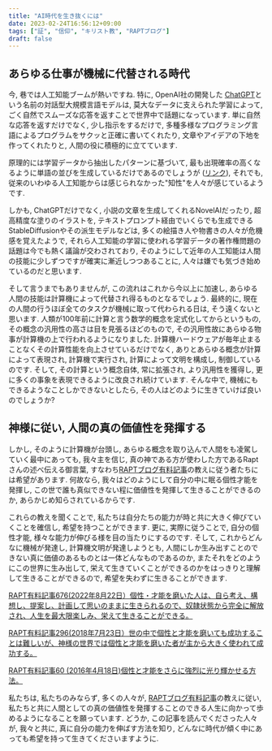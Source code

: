 ```yaml
---
title: "AI時代を生き抜くには"
date: 2023-02-24T16:56:12+09:00
tags: ["証", "信仰", "キリスト教", "RAPTブログ"]
draft: false
---
```

## あらゆる仕事が機械に代替される時代
今, 巷では人工知能ブームが熱いですね. 特に, OpenAI社の開発した
[ChatGPT](https://openai.com/blog/chatgpt/)という名前の対話型大規模言語モデルは, 莫大なデータに支えられた学習によって, 
ごく自然でスムーズな応答を返すことで世界中で話題になっています.
単に自然な応答を返すだけでなく, 少し指示をするだけで,
多種多様なプログラミング言語によるプログラムをサクッと正確に書いてくれたり,
文章やアイデアの下地を作ってくれたりと, 人間の役に積極的に立てています.

原理的には学習データから抽出したパターンに基づいて, 最も出現確率の高くなるように単語の並びを生成しているだけであるのでしょうが
([リンク](https://www.newyorker.com/tech/annals-of-technology/chatgpt-is-a-blurry-jpeg-of-the-web)),
それでも, 従来のいわゆる人工知能からは感じられなかった"知性"を人々が感じているようです.

しかも, ChatGPTだけでなく, 小説の文章を生成してくれるNovelAIだったり, 
超高精度な塗りのイラストを, テキストプロンプト経由でいくらでも生成できるStableDiffusionやその派生モデルなどは, 
多くの絵描き人や物書きの人々が危機感を覚えたようで, 
それら人工知能の学習に使われる学習データの著作権問題の話題は今でも熱く議論が交わされており, 
そのようにして近年の人工知能は人間の技能に少しずつですが確実に漸近しつつあることに,
人々は嫌でも気づき始めているのだと思います.

そして言うまでもありませんが, この流れはこれから今以上に加速し, あらゆる人間の技能は計算機によって代替され得るものとなるでしょう.
最終的に, 現在の人間の行うほぼ全てのタスクが機械に取って代わられる日は, そう遠くないと思います.
人類が100年前に計算と言う数学的概念を定式化してからというもの, その概念の汎用性の高さは目を見張るほどのもので,
その汎用性故にあらゆる物事が計算機の上で行われるようになりました.
計算機ハードウェアが毎年止まることなくその計算性能を向上させているだけでなく, ありとあらゆる概念が計算によって表現され,
計算機で実行され, 計算によって文明を構成し, 制御しているのです. そして, その計算という概念自体, 常に拡張され, より汎用性を獲得し,
更に多くの事象を表現できるように改良され続けています. そんな中で, 機械にもできるようなことしかできないとしたら,
その人はどのように生きていけば良いのでしょうか?

## 神様に従い, 人間の真の価値性を発揮する
しかし, そのように計算機が台頭し, あらゆる概念を取り込んで人間をも凌駕していく最中にあっても,
我々主を信じ, 真の神である方が使わした方であるRaptさんの述べ伝える御言葉,
すなわち[RAPTブログ有料記事](https://rapt-neo.com/?page_id=30947)の教えに従う者たちには希望があります. 
何故なら, 我々はどのようにして自分の中に眠る個性才能を発揮し,
この世で誰も真似できない程に価値性を発揮して生きることができるのか, あらかじめ知らされているからです.


これらの教えを聞くことで, 私たちは自分たちの能力が時と共に大きく伸びていくことを確信し, 希望を持つことができます.
更に, 実際に従うことで, 自分の個性才能, 様々な能力が伸びる様を目の当たりにするのです. そして, これからどんなに機械が発達し,
計算機文明が発達しようとも, 人間にしか生み出すことのできない真に価値のあるものとは一体どんなものであるのか,
またそれをどのようにこの世界に生み出して, 栄えて生きていくことができるのかをはっきりと理解して生きることができるので,
希望を失わずに生きることができます.

[RAPT有料記事676(2022年8月22日）個性・才能を磨いた人は、自ら考え、構想し、提案し、計画して思いのままに生きられるので、奴隷状態から完全に解放され、人生を最大限楽しみ、栄えて生きることができる。](https://rapt-neo.com/?p=57152)

[RAPT有料記事296(2018年7月23日）世の中で個性と才能を磨いても成功することは難しいが、神様の世界では個性と才能を磨いた者が主から大きく使われて成功する。](https://rapt-neo.com/?p=48274)

[RAPT有料記事60 (2016年4月18日)個性と才能をさらに強烈に光り輝かせる方法。](https://rapt-neo.com/?p=37575)

私たちは, 私たちのみならず, 多くの人々が, [RAPTブログ有料記事](https://rapt-neo.com/?page_id=30947)の教えに従い,
私たちと共に人間としての真の価値性を発揮することのできる人生に向かって歩めるようになることを願っています.
どうか, この記事を読んでくださった人々が, 我々と共に, 真に自分の能力を伸ばす方法を知り, 
どんなに時代が傾く中にあっても希望を持って生きてくださいますように.
